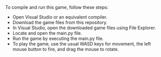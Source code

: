 To compile and run this game, follow these steps:

* Open Visual Studio or an equivalent compiler.
* Download the game files from this repository.
* In Visual Studio, open the downloaded game files using File Explorer.
* Locate and open the main.py file.
* Run the game by executing the main.py file.
* To play the game, use the usual WASD keys for movement, the left mouse button to fire, and drag the mouse to rotate.
